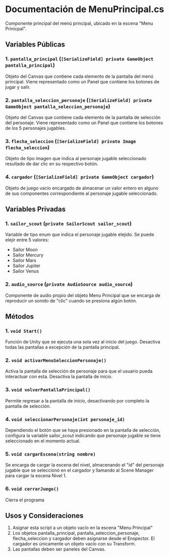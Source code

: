 # Documentación de MenuPrincipal.cs
Componente principal del menú principal, ubicado en la escena "Menu Prinicpal".

## Variables Públicas
### 1. `pantalla_principal` (`[SerializeField] private GameObject pantalla_principal`)
Objeto del Canvas que contiene cada elemento de la pantalla del menú principal. Viene representado como un Panel que contiene los botones de jugar y salir.

### 2. `pantalla_seleccion_personaje` (`[SerializeField] private GameObject pantalla_seleccion_personaje`)
Objeto del Canvas que contiene cada elemento de la pantalla de selección del personaje. Viene representado como un Panel que contiene los botones de los 5 personajes jugables.

### 3. `flecha_seleccion` (`[SerializeField] private Image flecha_seleccion`)
Objeto de tipo imagen que indica al personaje jugable seleccionado resultado de dar clic en su respectivo botón.

### 4. `cargador` (`[SerializeField] private GameObject cargador`)
Objeto de juego vacío encargado de almacenar un valor entero en alguno de sus componentes correspondiente al personaje jugable seleccionado.


## Variables Privadas
### 1. `sailor_scout` (`private SailorScout sailor_scout`)
Variable de tipo enum que indica el personaje jugable elejido. Se puede elejir entre 5 valores:
- Sailor Moon
- Sailor Mercury
- Sailor Mars
- Sailor Jupiter
- Sailor Venus

### 2. `audio_source` (`private AudioSource audio_source`)
Componente de audio propio del objeto Menu Principal que se encarga de reproducir un sonido de "clic" cuando se presiona algún botón.

## Métodos

### 1. `void Start()`
Función de Unity que se ejecuta una sola vez al inicio del juego. Desactiva todas las pantallas a excepción de la pantalla principal.

### 2. `void activarMenuSeleccionPersonaje()`
Activa la pantalla de selección de personaje para que el usuario pueda interactuar con esta. Desactiva la pantalla de inicio.

### 3. `void volverPantallaPrincipal()`
Permite regresar a la pantalla de inicio, desactivando por completo la pantalla de selección.

### 4. `void seleccionarPersonaje(int personaje_id)`
Dependiendo el botón que se haya presionado en la pantalla de selección, configura la variable sailor_scout indicando que personaje jugable se tiene seleccionado en el momento actual.

### 5. `void cargarEscena(string nombre)`
Se encarga de cargar la escena del nivel, almacenando el "id" del personaje jugable que se seleccionó en el cargador y llamando al Scene Manager para cargar la escena Nivel 1.

### 6. `void cerrarJuego()`
Cierra el programa

## Usos y Consideraciones
1. Asignar esta script a un objeto vacío en la escena "Menu Principal"
2. Los objetos pantalla_principal, pantalla_seleccion_personaje, flecha_seleccion y cargador deben asignarse desde el Enspector. El cargador es únicamente un objeto vacío con su Transform.
3. Las pantallas deben ser paneles del Canvas.
